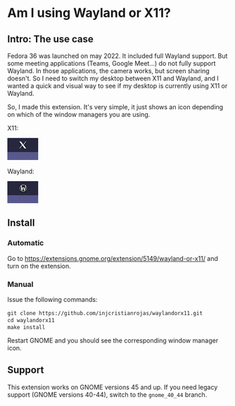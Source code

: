 # Am I using Wayland or X11?

## Intro: The use case

Fedora 36 was launched on may 2022. It included full Wayland support. But some
meeting applications (Teams, Google Meet...) do not fully support Wayland. In
those applications, the camera works, but screen sharing doesn't. So I need to
switch my desktop between X11 and Wayland, and I wanted a quick and visual way
to see if my desktop is currently using X11 or Wayland.

So, I made this extension. It's very simple, it just shows an icon depending
on which of the window managers you are using.

X11:

![X11](img/x.png)

Wayland:

![X11](img/wayland.png)

## Install

### Automatic

Go to https://extensions.gnome.org/extension/5149/wayland-or-x11/ and turn on
the extension.

### Manual

Issue the following commands:

```
git clone https://github.com/injcristianrojas/waylandorx11.git
cd waylandorx11
make install
```

Restart GNOME and you should see the corresponding window manager icon.

## Support

This extension works on GNOME versions 45 and up. If you need legacy
support (GNOME versions 40-44), switch to the `gnome_40_44` branch.

